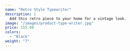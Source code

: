 ```yaml
---
name: "Retro Style Typewriter"
description: |
  Add this retro piece to your home for a vintage look.
image: "/images/product-type-writer.jpg"
price: 155.00
colors:
  - "Black"
weight: "7"
---
```

